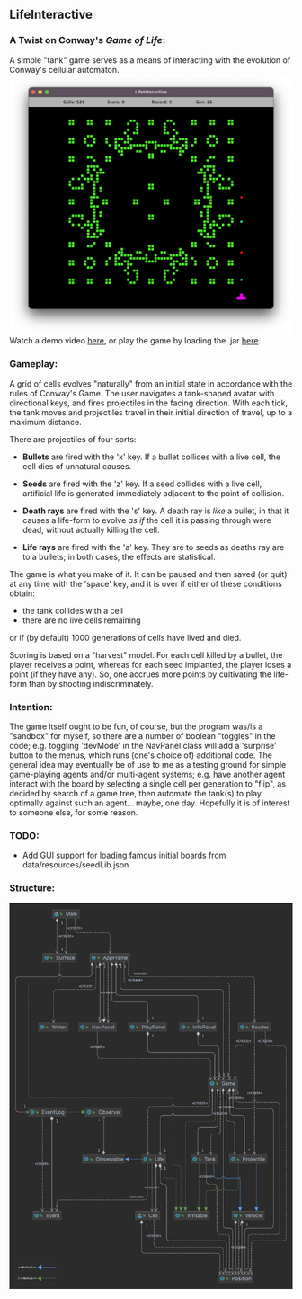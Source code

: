 ## LifeInteractive

### A Twist on Conway's *Game of Life*:

A simple "tank" game serves as a means of interacting with the evolution of Conway's cellular automaton.<br />
![screenshot](./screenshot.png)
Watch a demo video [here](https://youtu.be/oIBqgyq9cdk), or play the game by loading the .jar [here](/out/artifacts/LifeInteractive_jar/LifeInteractive.jar).

### Gameplay:

A grid of cells evolves "naturally" from an initial state
in accordance with the rules of Conway's Game. 
The user navigates a tank-shaped avatar with directional keys, 
and fires projectiles in the facing direction. 
With each tick, the tank moves and projectiles travel in their
initial direction of travel, up to a maximum distance.

There are projectiles of four sorts:  
- **Bullets** are fired with the 'x' key. 
If a bullet collides with a live cell, the cell dies of unnatural causes. 

- **Seeds** are fired with the 'z' key. If a seed collides with a live cell, artificial
life is generated immediately adjacent to the point of collision.

- **Death rays** are fired with the 's' key. A death ray is *like* a bullet, 
in that it causes a life-form to evolve *as if* the cell it is passing through were dead, 
without actually killing the cell. 

- **Life rays** are fired with the 'a' key. They are
to seeds as deaths ray are to a bullets; in both cases, the effects
are statistical. <br /> 

The game is what you make of it. It can be paused and then saved (or quit) at any time with the 'space' key, 
and it is over if either of these conditions obtain:

- the tank collides with a cell
- there are no live cells remaining <br />

or if (by default) 1000 generations of cells have lived and died. 

Scoring is based on a "harvest" model. For each cell killed by a bullet, the player receives a point, whereas for each seed implanted,  the player loses a point (if they have any). So, one accrues more points
by cultivating the life-form than by shooting indiscriminately.  

### Intention:
The game itself ought to be fun, of course, but the program was/is a "sandbox" for myself, so there are a number of boolean "toggles" in the code; e.g. toggling 'devMode' in the NavPanel class will add a 'surprise' button to the menus, which runs (one's choice of) additional code. The general idea may eventually be of use to me as a testing ground for simple game-playing agents and/or multi-agent systems; e.g. have another agent interact with the board by selecting a single cell per generation to "flip", as decided by search of a game tree, then automate the tank(s) to play optimally against such an agent... maybe, one day. Hopefully it is of interest to someone else, for some reason.

### TODO:
- Add GUI support for loading famous initial boards from data/resources/seedLib.json

### Structure:

![UML Diagram](./UML_Design_Diagram.png)
